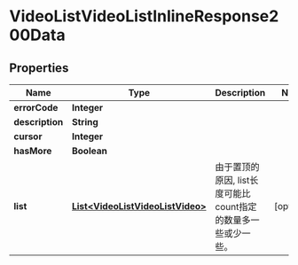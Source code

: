 # VideoListVideoListInlineResponse200Data

## Properties
Name | Type | Description | Notes
------------ | ------------- | ------------- | -------------
**errorCode** | **Integer** |  | 
**description** | **String** |  | 
**cursor** | **Integer** |  | 
**hasMore** | **Boolean** |  | 
**list** | [**List&lt;VideoListVideoListVideo&gt;**](VideoListVideoListVideo.md) | 由于置顶的原因, list长度可能比count指定的数量多一些或少一些。 |  [optional]
